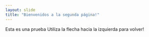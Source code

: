 ```yaml
---
layout: slide
title: "Bienvenidos a la segunda página!"
---
```

Esta es una prueba
Utiliza la flecha hacia la izquierda para volver!
